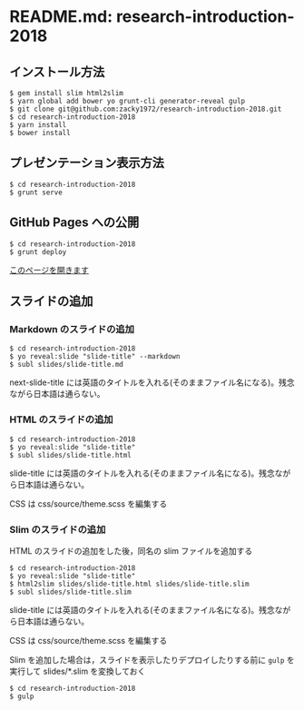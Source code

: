 # README.md: research-introduction-2018

## インストール方法

```
$ gem install slim html2slim
$ yarn global add bower yo grunt-cli generator-reveal gulp
$ git clone git@github.com:zacky1972/research-introduction-2018.git
$ cd research-introduction-2018
$ yarn install
$ bower install
```

## プレゼンテーション表示方法

```
$ cd research-introduction-2018
$ grunt serve
```

## GitHub Pages への公開

```
$ cd research-introduction-2018
$ grunt deploy
```

[このページを開きます](https://zacky1972.github.io/research-introduction-2018/)

## スライドの追加

### Markdown のスライドの追加

```
$ cd research-introduction-2018
$ yo reveal:slide "slide-title" --markdown
$ subl slides/slide-title.md
```

next-slide-title には英語のタイトルを入れる(そのままファイル名になる)。残念ながら日本語は通らない。

### HTML のスライドの追加

```
$ cd research-introduction-2018
$ yo reveal:slide "slide-title"
$ subl slides/slide-title.html
```

slide-title には英語のタイトルを入れる(そのままファイル名になる)。残念ながら日本語は通らない。

CSS は css/source/theme.scss を編集する

### Slim のスライドの追加

HTML のスライドの追加をした後，同名の slim ファイルを追加する

```
$ cd research-introduction-2018
$ yo reveal:slide "slide-title"
$ html2slim slides/slide-title.html slides/slide-title.slim
$ subl slides/slide-title.slim
```

slide-title には英語のタイトルを入れる(そのままファイル名になる)。残念ながら日本語は通らない。

CSS は css/source/theme.scss を編集する

Slim を追加した場合は，スライドを表示したりデプロイしたりする前に `gulp` を実行して slides/\*.slim を変換しておく

```
$ cd research-introduction-2018
$ gulp
```
